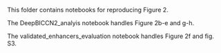 This folder contains notebooks for reproducing Figure 2.

The DeepBICCN2_analyis notebook handles Figure 2b-e and g-h.

The validated_enhancers_evaluation notebook handles Figure 2f and fig. S3.
